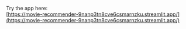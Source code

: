 
Try the app here:  
[https://movie-recommender-9nanp3tn8cve6csmarnzku.streamlit.app/](https://movie-recommender-9nanp3tn8cve6csmarnzku.streamlit.app/)

